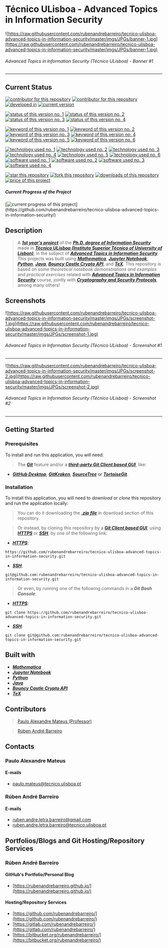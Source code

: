 # Técnico ULisboa - Advanced Topics in Information Security

![https://raw.githubusercontent.com/rubenandrebarreiro/tecnico-ulisboa-advanced-topics-in-information-security/master/imgs/JPGs/banner-1.jpg](https://raw.githubusercontent.com/rubenandrebarreiro/tecnico-ulisboa-advanced-topics-in-information-security/master/imgs/JPGs/banner-1.jpg)
###### Advanced Topics in Information Security (Técnico ULisboa) - Banner #1

***

## Current Status
[![contributor for this repository](https://img.shields.io/badge/contributor-paulo&nbsp;alexandre&nbsp;mateus-blue.svg)](http://sqig.math.ist.utl.pt/pmat/) [![contributor for this repository](https://img.shields.io/badge/contributor-rubenandrebarreiro-blue.svg)](https://github.com/rubenandrebarreiro/) [![developed in](https://img.shields.io/badge/developed&nbsp;in-tecnico&nbsp;ulisboa-blue.svg)](https://tecnico.ulisboa.pt/)
[![current version](https://img.shields.io/badge/version-1.0-magenta.svg)](https://github.com/rubenandrebarreiro/tecnico-ulisboa-advanced-topics-in-information-security/)

[![status of this version no. 1](https://img.shields.io/badge/status-not&nbsp;completed-orange.svg)](https://github.com/rubenandrebarreiro/tecnico-ulisboa-advanced-topics-in-information-security/)
[![status of this version no. 2](https://img.shields.io/badge/status-not&nbsp;final-orange.svg)](https://github.com/rubenandrebarreiro/tecnico-ulisboa-advanced-topics-in-information-security/)
[![status of this version no. 3](https://img.shields.io/badge/status-not&nbsp;stable-orange.svg)](https://github.com/rubenandrebarreiro/tecnico-ulisboa-advanced-topics-in-information-security/)
[![status of this version no. 4](https://img.shields.io/badge/status-documented-orange.svg)](https://github.com/rubenandrebarreiro/tecnico-ulisboa-advanced-topics-in-information-security/)

[![keyword of this version no. 1](https://img.shields.io/badge/keyword-information&nbsp;security-brown.svg)](https://github.com/rubenandrebarreiro/tecnico-ulisboa-advanced-topics-in-information-security/)
[![keyword of this version no. 2](https://img.shields.io/badge/keyword-cryptography-brown.svg)](https://github.com/rubenandrebarreiro/tecnico-ulisboa-advanced-topics-in-information-security/)
[![keyword of this version no. 3](https://img.shields.io/badge/keyword-classical&nbsp;pre&nbsp;quantum&nbsp;cryptography-brown.svg)](https://github.com/rubenandrebarreiro/tecnico-ulisboa-advanced-topics-in-information-security/)
[![keyword of this version no. 4](https://img.shields.io/badge/keyword-classical&nbsp;post&nbsp;quantum&nbsp;cryptography-brown.svg)](https://github.com/rubenandrebarreiro/tecnico-ulisboa-advanced-topics-in-information-security/)
[![keyword of this version no. 5](https://img.shields.io/badge/keyword-quantum&nbsp;cryptography-brown.svg)](https://github.com/rubenandrebarreiro/tecnico-ulisboa-advanced-topics-in-information-security/)
[![keyword of this version no. 6](https://img.shields.io/badge/keyword-multi&nbsp;party&nbsp;computation-brown.svg)](https://github.com/rubenandrebarreiro/tecnico-ulisboa-advanced-topics-in-information-security/)

[![technology used no. 1](https://img.shields.io/badge/built&nbsp;with-wolfram&nbsp;mathematica&nbsp;api-red.svg)](https://www.wolfram.com/mathematica/)
[![technology used no. 2](https://img.shields.io/badge/built&nbsp;with-jupyter&nbsp;notebook-red.svg)](https://jupyter.org/)
[![technology used no. 3](https://img.shields.io/badge/built&nbsp;with-python-red.svg)](https://www.python.org/)
[![technology used no. 4](https://img.shields.io/badge/built&nbsp;with-java-red.svg)](https://www.java.com/)
[![technology used no. 5](https://img.shields.io/badge/built&nbsp;with-bouncy&nbsp;castle&nbsp;crypto&nbsp;api-red.svg)](https://www.bouncycastle.org/)
[![technology used no. 6](https://img.shields.io/badge/built&nbsp;with-tex-red.svg)](https://www.tug.org/)
[![software used no. 1](https://img.shields.io/badge/software-jetbrains&nbsp;pycharm-gold.svg)](https://www.jetbrains.com/pycharm/)
[![software used no. 2](https://img.shields.io/badge/software-jetbrains&nbsp;intellij&nbsp;idea-gold.svg)](https://www.jetbrains.com/idea/)
[![software used no. 3](https://img.shields.io/badge/software-eclipse&nbsp;ide-gold.svg)](https://www.eclipse.org/)
[![software used no. 4](https://img.shields.io/badge/software-overleaf-gold.svg)](https://www.overleaf.com/)

[![star this repository](http://githubbadges.com/star.svg?user=rubenandrebarreiro&repo=tecnico-ulisboa-advanced-topics-in-information-security&style=flat)](https://github.com/rubenandrebarreiro/tecnico-ulisboa-advanced-topics-in-information-security/stargazers)
[![fork this repository](http://githubbadges.com/fork.svg?user=rubenandrebarreiro&repo=tecnico-ulisboa-advanced-topics-in-information-security&style=flat)](https://github.com/rubenandrebarreiro/tecnico-ulisboa-advanced-topics-in-information-security/fork)
[![downloads of this repository](https://img.shields.io/github/downloads/rubenandrebarreiro/tecnico-ulisboa-advanced-topics-in-information-security/total.svg)](https://github.com/rubenandrebarreiro/tecnico-ulisboa-advanced-topics-in-information-security/archive/master.zip)
[![price of this project](https://img.shields.io/badge/price-free-success.svg)](https://github.com/rubenandrebarreiro/tecnico-ulisboa-advanced-topics-in-information-security/archive/master.zip)

##### Current Progress of the Project

[![current progress of this project](http://progressed.io/bar/100?title=&nbsp;completed&nbsp;)](https://github.com/rubenandrebarreiro/tecnico-ulisboa-advanced-topics-in-information-security/) 


## Description

> A [**_1st year's project_**](https://fenix.tecnico.ulisboa.pt/cursos/deaseginf/curriculo) of the [**_Ph.D. degree of Information Security_**](https://fenix.tecnico.ulisboa.pt/cursos/deaseginf) made in [**_Técnico ULisboa (Instituto Superior Técnico of University of Lisbon)_**](https://tecnico.ulisboa.pt/), in the subject of [**_Advanced Topics in Information Security_**](https://fenix.tecnico.ulisboa.pt/disciplinas/TASI-II/2023-2024/2-semestre). This projects was built using [**_Mathematica_**](https://www.wolfram.com/mathematica/), [**_Jupyter Notebook_**](https://jupyter.org/), [**_Python_**](https://www.python.org/), [**_Java_**](https://www.java.com/), [**_Bouncy Castle Crypto API_**](https://www.bouncycastle.org/), and [**_TeX_**](https://www.tug.org/). This repository is based on some _theoretical notebook demonstrations and examples_ and _practical exercises_ related with [**_Advanced Topics in Information Security_**](https://fenix.tecnico.ulisboa.pt/disciplinas/TASI-II/2023-2024/2-semestre) course, jointly with [**_Cryptography and Security Protocols_**](https://fenix.tecnico.ulisboa.pt/disciplinas/CPS3/2023-2024/2-semestre), among many others!

## Screenshots

![https://raw.githubusercontent.com/rubenandrebarreiro/tecnico-ulisboa-advanced-topics-in-information-security/master/imgs/JPGs/screenshot-1.jpg](https://raw.githubusercontent.com/rubenandrebarreiro/tecnico-ulisboa-advanced-topics-in-information-security/master/imgs/JPGs/screenshot-1.jpg)
###### Advanced Topics in Information Security (Técnico ULisboa) - Screenshot #1

***

![https://raw.githubusercontent.com/rubenandrebarreiro/tecnico-ulisboa-advanced-topics-in-information-security/master/imgs/JPGs/screenshot-2.jpg](https://raw.githubusercontent.com/rubenandrebarreiro/tecnico-ulisboa-advanced-topics-in-information-security/master/imgs/JPGs/screenshot-2.jpg)
###### Advanced Topics in Information Security (Técnico ULisboa) - Screenshot #2

***

## Getting Started

### Prerequisites
To install and run this application, you will need:
> The [**_Git_**](https://git-scm.com/) feature and/or a [**_third-party Git Client based GUI_**](https://git-scm.com/downloads/guis/), like:
* [**_GitHub Desktop_**](https://desktop.github.com/), [**_GitKraken_**](https://www.gitkraken.com/), [**_SourceTree_**](https://www.sourcetreeapp.com/) or [**_TortoiseGit_**](https://tortoisegit.org/).

### Installation
To install this application, you will need to _download_ or _clone_ this repository and run the application locally:

> You can do it downloading the [**_.zip file_**](https://github.com/rubenandrebarreiro/tecnico-ulisboa-advanced-topics-in-information-security/archive/master.zip) in download section of this repository.

> Or instead, by cloning this repository by a [**_Git Client based GUI_**](https://git-scm.com/downloads/guis), using [**_HTTPS_**](https://en.wikipedia.org/wiki/HTTPS) or [**_SSH_**](https://en.wikipedia.org/wiki/SSH_File_Transfer_Protocol), by one of the following link:
* [**_HTTPS_**](https://en.wikipedia.org/wiki/HTTPS):
```
https://github.com/rubenandrebarreiro/tecnico-ulisboa-advanced-topics-in-information-security.git
```
* [**_SSH_**](https://en.wikipedia.org/wiki/SSH_File_Transfer_Protocol):
```
git@github.com:rubenandrebarreiro/tecnico-ulisboa-advanced-topics-in-information-security.git
```

> Or even, by running one of the following commands in a **_Git Bash Console_**:
* [**_HTTPS_**](https://en.wikipedia.org/wiki/HTTPS):
```
git clone https://github.com/rubenandrebarreiro/tecnico-ulisboa-advanced-topics-in-information-security.git
```
* [**_SSH_**](https://en.wikipedia.org/wiki/SSH_File_Transfer_Protocol):
```
git clone git@github.com:rubenandrebarreiro/tecnico-ulisboa-advanced-topics-in-information-security.git
```

## Built with
* [**_Mathematica_**](https://www.wolfram.com/mathematica/)
* [**_Jupyter Notebook_**](https://jupyter.org/)
* [**_Python_**](https://www.python.org/)
* [**_Java_**](https://www.java.com/)
* [**_Bouncy Castle Crypto API_**](https://www.bouncycastle.org/)
* [**_TeX_**](https://www.tug.org/)


## Contributors
> [Paulo Alexandre Mateus (Professor)](https://fenix.tecnico.ulisboa.pt/homepage/ist13783)

> [Rúben André Barreiro](https://github.com/rubenandrebarreiro/)


## Contacts

### Paulo Alexandre Mateus
#### E-mails
* [paulo.mateus@tecnico.ulisboa.pt](mailto:paulo.mateus@tecnico.ulisboa.pt)

### Rúben André Barreiro
#### E-mails
* [ruben.andre.letra.barreiro@gmail.com](mailto:ruben.andre.letra.barreiro@gmail.com)
* [ruben.andre.letra.barreiro@tecnico.ulisboa.pt](mailto:ruben.andre.letra.barreiro@tecnico.ulisboa.pt)

## Portfolios/Blogs and Git Hosting/Repository Services

### Rúben André Barreiro
#### GitHub's Portfolio/Personal Blog
* [https://rubenandrebarreiro.github.io/](https://rubenandrebarreiro.github.io/)

#### Hosting/Repository Services
* [https://github.com/rubenandrebarreiro/](https://github.com/rubenandrebarreiro/)
* [https://gitlab.com/rubenandrebarreiro/](https://gitlab.com/rubenandrebarreiro/)
* [https://bitbucket.org/rubenandrebarreiro/](https://bitbucket.org/rubenandrebarreiro/)
